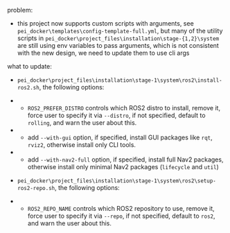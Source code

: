 problem:
- this project now supports custom scripts with arguments, see `pei_docker\templates\config-template-full.yml`, but many of the utility scripts in `pei_docker\project_files\installation\stage-{1,2}\system` are still using env variables to pass arguments, which is not consistent with the new design, we need to update them to use cli args

what to update:
- `pei_docker\project_files\installation\stage-1\system\ros2\install-ros2.sh`, the following options:
- - `ROS2_PREFER_DISTRO` controls which ROS2 distro to install, remove it, force user to specify it via `--distro`, if not specified, default to `rolling`, and warn the user about this.
- - add `--with-gui` option, if specified, install GUI packages like `rqt`, `rviz2`, otherwise install only CLI tools.
- - add `--with-nav2-full` option, if specified, install full Nav2 packages, otherwise install only minimal Nav2 packages (`lifecycle` and `util`)

- `pei_docker\project_files\installation\stage-1\system\ros2\setup-ros2-repo.sh`, the following options:
- - `ROS2_REPO_NAME` controls which ROS2 repository to use, remove it, force user to specify it via `--repo`, if not specified, default to `ros2`, and warn the user about this.